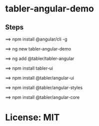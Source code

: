 # tabler-angular-demo


## Steps
==> npm install @angular/cli -g

==> ng new tabler-angular-demo

==> ng add @tabler/tabler-angular

==> npm install tabler-ui

==> npm install @tabler/angular-ui

==> npm install @tabler/angular-styles

==> npm install @tabler/angular-core


# License: MIT